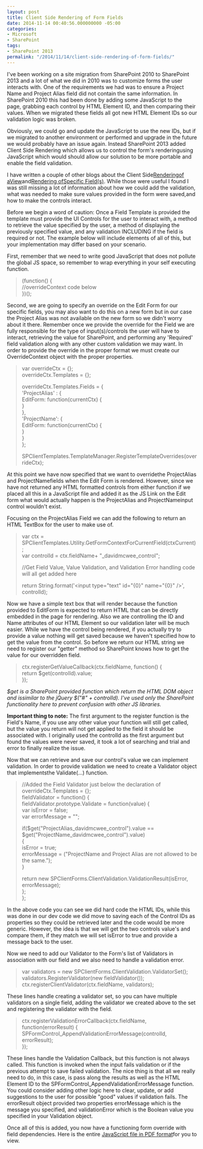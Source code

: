 ```yaml
---
layout: post
title: Client Side Rendering of Form Fields
date: 2014-11-14 00:40:56.000000000 -05:00
categories:
- Microsoft
- SharePoint
tags:
- SharePoint 2013
permalink: "/2014/11/14/client-side-rendering-of-form-fields/"
---
```

I've been working on a site migration from SharePoint 2010 to SharePoint 2013 and a lot of what we did in 2010 was to customize forms the user interacts with. One of the requirements we had was to ensure a Project Name and Project Alias field did not contain the same information. In SharePoint 2010 this had been done by adding some JavaScript to the page, grabbing each control by HTML Element ID, and then comparing their values. When we migrated these fields all got new HTML Element IDs so our validation logic was broken.
<!--more-->

Obviously, we could go and update the JavaScript to use the new IDs, but if we migrated to another environment or performed and upgrade in the future we would probably have an issue again. Instead SharePoint 2013 added Client Side Rendering which allows us to control the form's renderingusing JavaScript which would should allow our solution to be more portable and enable the field validation.

I have written a couple of other blogs about the Client Side[Renderingof aView](http://davidmcwee.com/2014/01/28/sharepoint-contacts-on-a-map-with-client-side-rendering/ "SharePoint Contacts on a Map with Client Side Rendering")and[Rendering ofSpecific Field(s)](http://davidmcwee.com/2014/02/12/more-customizations-with-client-side-rendering/ "More customizations with Client Side Rendering"). While those were useful I found I was still missing a lot of information about how we could add the validation, what was needed to make sure values provided in the form were saved,and how to make the controls interact.

Before we begin a word of caution: Once a Field Template is provided the template must provide the UI Controls for the user to interact with, a method to retrieve the value specified by the user, a method of displaying the previously specified value, and any validation INCLUDING if the field is required or not. The example below will include elements of all of this, but your implementation may differ based on your scenario.

First, remember that we need to write good JavaScript that does not pollute the global JS space, so remember to wrap everything in your self executing function.

> (function() {  
> //overrideContext code below  
> })();

Second, we are going to specify an override on the Edit Form for our specific fields, you may also want to do this on a new form but in our case the Project Alias was not available on the new form so we didn't worry about it there. Remember once we provide the override for the Field we are fully responsible for the type of input(s)/controls the user will have to interact, retrieving the value for SharePoint, and performing any 'Required' field validation along with any other custom validation we may want. In order to provide the override in the proper format we must create our OverrideContext object with the proper properties.

> var overrideCtx = {};  
> overrideCtx.Templates = {};
> 
> overrideCtx.Templates.Fields = {  
> 'ProjectAlias' : {  
> EditForm: function(currentCtx) {  
> }  
> },  
> 'ProjectName': {  
> EditForm: function(currentCtx) {  
> }  
> }  
> };
> 
> SPClientTemplates.TemplateManager.RegisterTemplateOverrides(overrideCtx);

At this point we have now specified that we want to overridethe ProjectAlias and ProjectNamefields when the Edit Form is rendered. However, since we have not returned any HTML formatted controls from either function if we placed all this in a JavaScript file and added it as the JS Link on the Edit form what would actually happen is the ProjectAlias and ProjectNameinput control wouldn't exist.

Focusing on the ProjectAlias Field we can add the following to return an HTML TextBox for the user to make use of.

> var ctx = SPClientTemplates.Utility.GetFormContextForCurrentField(ctxCurrent);  
> var controlId = ctx.fieldName+ "\_davidmcwee\_control";
> 
> //Get Field Value, Value Validation, and Validation Error handling code will all get added here
> 
> return String.format('\<input type="text" id="{0}" name="{0}" /\>', controlId);

Now we have a simple text box that will render because the function provided to EditForm is expected to return HTML that can be directly embedded in the page for rendering. Also we are controlling the ID and Name attributes of our HTML Element so our validation later will be much easier. While we have the control being rendered, if you actually try to provide a value nothing will get saved because we haven't specified how to get the value from the control. So before we return our HTML string we need to register our "getter" method so SharePoint knows how to get the value for our overridden field.

> ctx.registerGetValueCallback(ctx.fieldName, function() {  
> return $get(controlId).value;  
> });

_$get is a SharePoint provided function which return the HTML DOM object and issimilar to the jQuery $("#" + controlId). I've used only the SharePoint functionality here to prevent confusion with other JS libraries._

**Important thing to note:**  The first argument to the register function is the Field's Name, if you use any other value your function will still get called, but the value you return will not get applied to the field it should be associated with. I originally used the controlId as the first argument but found the values were never saved, it took a lot of searching and trial and error to finally realize the issue.

Now that we can retrieve and save our control's value we can implement validation. In order to provide validation we need to create a Validator object that implementsthe Validate(...) function.

> //Added the Field Validator just below the declaration of overrideCtx.Templates = {};  
> fieldValidator = function() {  
> fieldValidator.prototype.Validate = function(value) {  
> var isError = false;  
> var errorMessage = "";
> 
> if($get("ProjectAlias\_davidmcwee\_control").value == $get("ProjectName\_davidmcwee\_control").value)  
> {  
> isError = true;  
> errorMessage = ("ProjectName and Project Alias are not allowed to be the same.");  
> }
> 
> return new SPClientForms.ClientValidation.ValidationResult(isError, errorMessage);  
> };  
> };

In the above code you can see we did hard code the HTML IDs, while this was done in our dev code we did move to saving each of the Control IDs as properties so they could be retrieved later and the code would be more generic. However, the idea is that we will get the two controls value's and compare them, if they match we will set isError to true and provide a message back to the user.

Now we need to add our Validator to the Form's list of Validators in association with our field and we also need to handle a validation error.

> var validators = new SPClientForms.ClientValidation.ValidatorSet();  
> validators.RegisterValidator(new fieldValidator());  
> ctx.registerClientValidator(ctx.fieldName, validators);

These lines handle creating a validator set, so you can have multiple validators on a single field, adding the validator we created above to the set and registering the validator with the field.

> ctx.registerValidationErrorCallback(ctx.fieldName, function(errorResult) {  
> SPFormControl\_AppendValidationErrorMessage(controlId, errorResult);  
> });

These lines handle the Validation Callback, but this function is not always called. This function is invoked when the input fails validation or if the previous attempt to save failed validation. The nice thing is that all we really need to do, in this case, is pass along the results as well as the HTML Element ID to the SPFormControl\_AppendValidationErrorMessage function. You could consider adding other logic here to clear, update, or add suggestions to the user for possible "good" values if validation fails. The errorResult object provided two properties errorMessage which is the message you specified, and validationError which is the Boolean value you specified in your Validation object.

Once all of this is added, you now have a functioning form override with field dependencies. Here is the entire [JavaScript file in PDF format](http://dmcwee.files.wordpress.com/2014/11/displaytemplatejs.pdf)for you to view.

